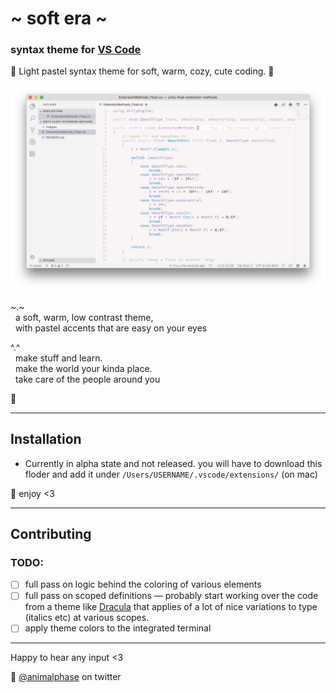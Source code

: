 # \~ soft era \~

### syntax theme for [VS Code](https://code.visualstudio.com/)

🌸 Light pastel syntax theme for soft, warm, cozy, cute coding. 🌱

![soft era syntax theme screenshot](screenshot.png)

~.~
<br>&nbsp;&nbsp;a soft, warm, low contrast theme,
<br>&nbsp;&nbsp;with pastel accents that are easy on your eyes

^.^
<br>&nbsp;&nbsp;make stuff and learn.
<br>&nbsp;&nbsp;make the world your kinda place.
<br>&nbsp;&nbsp;take care of the people around you

🌿

---

## Installation

- Currently in alpha state and not released. you will have to download this floder and add it under `/Users/USERNAME/.vscode/extensions/` (on mac)


💾 enjoy <3

---

## Contributing

### TODO:
- [ ] full pass on logic behind the coloring of various elements
- [ ] full pass on scoped definitions — probably start working over the code from a theme like [Dracula](https://github.com/dracula/visual-studio-code) that applies of a lot of nice variations to type (italics etc) at various scopes.
- [ ] apply theme colors to the integrated terminal

---

Happy to hear any input <3

💖 [@animalphase](https://twitter.com/animalphase) on twitter
